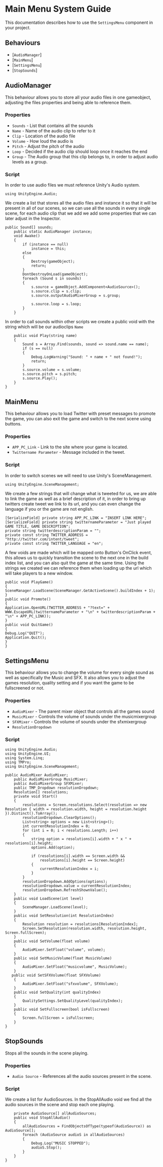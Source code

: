 Main Menu System Guide
==================

This documentation describes how to use the `SettingsMenu` component in your project.

Behaviours
----------

-   \[`AudioManager`\]
-   \[`MainMenu`\]
-   \[`SettingsMenu`\]
-   \[`StopSounds`\]
  
AudioManager
------------------------
This behaviour allows you to store all your audio files in one gameobject, adjusting the files properties and being able to reference them.

### Properties

-   `Sounds` - List that contains all the sounds
-   `Name` - Name of the audio clip to refer to it
-   `Clip` - Location of the audio file
-   `Volume` - How loud the audio is
-   `Pitch` - Adjust the pitch of the audio
-   `Loop` - Decided if the audio clip should loop once it reaches the end
-   `Group` - The Audio group that this clip belongs to, in order to adjust audio levels as a group.

### Script
In order to use audio files we must reference Unity's Audio system.

```
using UnityEngine.Audio;
```
We create a list that stores all the audio files and instance it so that it will be present in all of our scenes, so we can use all the sounds in every single scene, for each audio clip that we add we add some properties that we can later adjust in the Inspector.

```
public Sound[] sounds;
    public static AudioManager instance;
    void Awake()
    {
        if (instance == null)
            instance = this;
        else
        {
            Destroy(gameObject);
            return;
        }
        DontDestroyOnLoad(gameObject);
        foreach (Sound s in sounds)
        {
            s.source = gameObject.AddComponent<AudioSource>();
            s.source.clip = s.clip;
            s.source.outputAudioMixerGroup = s.group;

            s.source.loop = s.loop;
        }
    }
```
    
In order to call sounds within other scripts we create a public void with the string which will be our audioclips  `Name`
    
```
    public void Play(string name)
    {
        Sound s = Array.Find(sounds, sound => sound.name == name);
        if (s == null)
        {
            Debug.LogWarning("Sound: " + name + " not found!");
            return;
        }
        s.source.volume = s.volume;
        s.source.pitch = s.pitch;
        s.source.Play();
    }
}
```
   
MainMenu
------------------------

This behaviour allows you to load Twitter with preset messages to promote the game, you can also exit the game and switch to the next scene using buttons.

### Properties

-   `APP_PC_Link` - Link to the site where your game is located.
-   `Twittername Parameter` - Message included in the tweet.

### Script
In order to switch scenes we will need to use Unity's SceneManagement.

```
using UnityEngine.SceneManagement;
```
We create a few strings that will change what is tweeted for us, we are able to link the game as well as a brief description of it, in order to bring up twitters create tweet we link to its url, and you can even change the language if you or the game are not english.

```
[SerializeField] private string APP_PC_LINK = "INSERT LINK HERE";
[SerializeField] private string twitternameParameter = "Just played GAME TITLE, GAME DESCRIPTION";
private string twitterdescriptionParam = "";
private const string TWITTER_ADDRESS = "http://twitter.com/intent/tweet";
private const string TWITTER_LANGUAGE = "en";
```

A few voids are made which will be mapped onto Button's OnClick event, this allows us to quickly transition the scene to the next one in the build index list, and you can also quit the game at the same time. Using the strings we created we can reference them when loading up the url which will take players to a new window.

```
public void PlayGame()
{
SceneManager.LoadScene(SceneManager.GetActiveScene().buildIndex + 1);
}
public void Promote()
{
Application.OpenURL(TWITTER_ADDRESS + "?text=" + WWW.EscapeURL(twitternameParameter + "\n" + twitterdescriptionParam + "\n" + APP_PC_LINK));
}
public void QuitGame()
{
Debug.Log("QUIT");
Application.Quit();
}
}
```

SettingsMenu
-------

This behaviour allows you to change the volume for every single sound as well as specifically the Music and SFX. It also allows you to adjust the games resolution, quality setting and if you want the game to be fullscreened or not.

### Properties

-   `AudioMixer` - The parent mixer object that controls all the games sound
-   `MusicMixer` - Controls the volume of sounds under the musicmixergroup
-   `SFXMixer` - Controls the volume of sounds under the sfxmixergroup
-   `ResolutionDropdown`

### Script
```
using UnityEngine.Audio;
using UnityEngine.UI;
using System.Linq;
using TMPro;
using UnityEngine.SceneManagement;
```

```
public AudioMixer AudioMixer;
    public AudioMixerGroup MusicMixer;
    public AudioMixerGroup SFXMixer;
    public TMP_Dropdown resolutionDropdown;
    Resolution[] resolutions;
    private void Start()
    {
        resolutions = Screen.resolutions.Select(resolution => new Resolution { width = resolution.width, height = resolution.height }).Distinct().ToArray();
        resolutionDropdown.ClearOptions();
        List<string> options = new List<string>();
        int currentResolutionIndex = 0;
        for (int i = 0; i < resolutions.Length; i++)
        {
            string option = resolutions[i].width + " x " + resolutions[i].height;
            options.Add(option);

            if (resolutions[i].width == Screen.width &&
                resolutions[i].height == Screen.height)
            {
                currentResolutionIndex = i;
            }
        }
        resolutionDropdown.AddOptions(options);
        resolutionDropdown.value = currentResolutionIndex;
        resolutionDropdown.RefreshShownValue();
    }
    public void LoadScene(int level)
    {
        SceneManager.LoadScene(level);
    }
    public void SetResolution(int ResolutionIndex)
    {
        Resolution resolution = resolutions[ResolutionIndex];
        Screen.SetResolution(resolution.width, resolution.height, Screen.fullScreen);
    }
    public void SetVolume(float volume)
    {
        AudioMixer.SetFloat("volume", volume);
    }
    public void SetMusicVolume(float MusicVolume)
    {
        AudioMixer.SetFloat("musicvolume", MusicVolume);
    }
   public void SetSFXVolume(float SFXVolume)
    {
        AudioMixer.SetFloat("sfxvolume", SFXVolume);
    }
    public void SetQuality(int qualityIndex)
    {
        QualitySettings.SetQualityLevel(qualityIndex);
    }
    public void SetFullscreen(bool isFullscreen)
    {
        Screen.fullScreen = isFullscreen;
    }
}
```

StopSounds
----------------------------------

Stops all the sounds in the scene playing.

### Properties

-   `Audio Source` - References all the audio sources present in the scene.

### Script
We create a list for AudioSources. In the StopAllAudio void we find all the audio sources in the scene and stop each one playing.

```
    private AudioSource[] allAudioSources;
    public void StopAllAudio()
    {
        allAudioSources = FindObjectsOfType(typeof(AudioSource)) as AudioSource[];
        foreach (AudioSource audioS in allAudioSources)
        {
            Debug.Log("MUSIC STOPPED");
            audioS.Stop();
        }
    }
}
```
